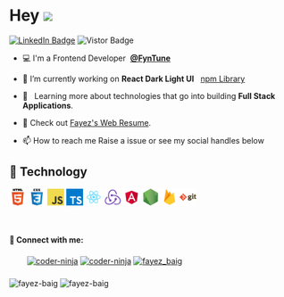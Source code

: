 <h1>Hey  <img src="https://media.giphy.com/media/hvRJCLFzcasrR4ia7z/giphy.gif" width="45px"></h1>

<p align="left">
<a target="_blank"  href="https://www.linkedin.com/in/coder-ninja/"><img src="https://img.shields.io/badge/%40coder--ninja-blue?style=flat-square&amp;labelColor=0077B5&amp;logo=LinkedIn&amp;link=https://www.linkedin.com/in/coder-ninja/" alt="LinkedIn Badge"></a>
<a target="_blank"><img src="https://visitor-badge.glitch.me/badge?page_id=coder-ninja.coder-ninja" alt="Vistor Badge"></a>
</p>
</p>

- 💻 I'm a Frontend Developer &nbsp;<strong><a target="_blank"  href="https://travix.com/ ">@FynTune</a></strong>

- 🔭 I’m currently working on **React Dark Light UI** &nbsp; <a href="https://www.npmjs.com/package/react-dark-light-ui" target="_blank">npm Library</a>

- 🌱 &nbsp; Learning more about technologies that go into building **Full Stack Applications**.

- 📙 Check out <a target="_blank"  href="https://fayez-resume.web.app/">Fayez's Web Resume</a>.

- 📫 How to reach me Raise a issue or see my social handles below

<h2>🚀 Technology</h2>

<p>
<code><img height="30" src="https://raw.githubusercontent.com/github/explore/80688e429a7d4ef2fca1e82350fe8e3517d3494d/topics/html/html.png"></code>
<code><img height="30" src="https://raw.githubusercontent.com/github/explore/80688e429a7d4ef2fca1e82350fe8e3517d3494d/topics/css/css.png"></code>
<code><img height="30" src="https://raw.githubusercontent.com/github/explore/80688e429a7d4ef2fca1e82350fe8e3517d3494d/topics/javascript/javascript.png"></code>
<code><img height="30" src="https://raw.githubusercontent.com/github/explore/80688e429a7d4ef2fca1e82350fe8e3517d3494d/topics/typescript/typescript.png"></code>
<code><img height="30" src="https://raw.githubusercontent.com/github/explore/80688e429a7d4ef2fca1e82350fe8e3517d3494d/topics/react/react.png"></code>
<code><img height="30" src="https://raw.githubusercontent.com/github/explore/5c058a388828bb5fde0bcafd4bc867b5bb3f26f3/topics/redux/redux.png"></code>
<code><img height="30" src="https://raw.githubusercontent.com/github/explore/80688e429a7d4ef2fca1e82350fe8e3517d3494d/topics/angular/angular.png"></code>
<code><img height="30" src="https://raw.githubusercontent.com/github/explore/80688e429a7d4ef2fca1e82350fe8e3517d3494d/topics/nodejs/nodejs.png"></code>
<code><img height="30" src="https://raw.githubusercontent.com/github/explore/80688e429a7d4ef2fca1e82350fe8e3517d3494d/topics/firebase/firebase.png"></code>
<code><img height="30" src="https://raw.githubusercontent.com/github/explore/80688e429a7d4ef2fca1e82350fe8e3517d3494d/topics/git/git.png"></code>
</p>
<br />

#### 🔗 Connect with me:

<p align="center">

&nbsp;&nbsp;&nbsp;&nbsp;&nbsp;&nbsp;&nbsp; <a href=https://linkedin.com/in/coder-ninja target="blank"><img align="center" src="https://www.freeiconspng.com/thumbs/linkedin-logo-png/linkedin-logo-3.png" alt="coder-ninja" height="45" width="45" /></a> <a href=https://linkedin.com/in/coder-ninja target="blank"><img align="center" src="https://www.freepnglogos.com/uploads/logo-gmail-png/logo-gmail-png-gmail-icon-download-png-and-vector-1.png" alt="coder-ninja" height="45" width="45" /></a> <a href=https://instagram.com/fayez_baig target="blank"><img align="center" src=https://lh3.googleusercontent.com/proxy/sZF3YpDSFtX5Csbv7K-mW9GhQm1kPdMuE69kjBCH1IUm_LImwfo4sepTQuhOzgtiTTLXv8oYlXtNQ6hP7JbL16ZfM-qaqr-fS5XBFGjya_kN9HhCMYI alt="fayez_baig" height="45" width="45" /></a>

</p>

###

<img  src="https://github-readme-stats.vercel.app/api?username=fayez-baig&show_icons=true&count_private=true&&include_all_commits =true&theme=onedark" alt="fayez-baig" />
<img height="195" src="https://github-readme-stats.vercel.app/api/top-langs/?username=fayez-baig&hide=hack,php&theme=nord" alt="fayez-baig" />
